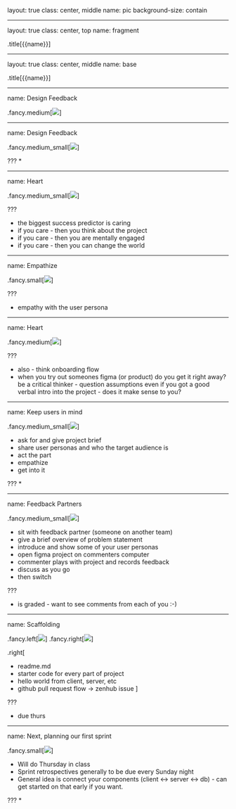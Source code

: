 layout: true
class: center, middle
name: pic
background-size: contain

---

layout: true
class: center, top
name: fragment

.title[{{name}}]

---
layout: true
class: center, middle
name: base

.title[{{name}}]




---
name: Design Feedback

.fancy.medium[![](img/howwashelp.gif)]




---
name: Design Feedback

.fancy.medium_small[![](img/radical-candor.gif)]


???
*



---
name: Heart

.fancy.medium_small[![](img/care.gif)]


???
* the biggest success predictor is caring
* if you care - then you think about the project
* if you care - then you are mentally engaged
* if you care - then you can change the world




---
name: Empathize

.fancy.small[![](img/icare.gif)]


???
* empathy with the user persona

---
name: Heart

.fancy.medium[![](img/pretentyoucare.gif)]


???
* also - think onboarding flow
* when you try out someones figma (or product) do you get it right away?  be a critical thinker - question assumptions even if you got a good verbal intro into the project - does it make sense to you?



---
name: Keep users in mind

.fancy.medium_small[![](img/pretend.gif)]


* ask for and give project brief
* share user personas and who the target audience is
* act the part
* empathize
* get into it

???
*




---
name: Feedback Partners

.fancy.medium_small[![](img/figmafeedback.jpg)]

* sit with feedback partner (someone on another team)
* give a brief overview of problem statement
* introduce and show some of your user personas
* open figma project on commenters computer
* commenter plays with project and records feedback
* discuss as you go
* then switch

???
* is graded - want to see comments from each of you :-) 



---
name: Scaffolding

.fancy.left[![](img/microservice.png)]
.fancy.right[![](img/gitflow.png)]

.right[
* readme.md
* starter code for every part of project
* hello world from client, server, etc
* github pull request flow -> zenhub issue
]

???
* due thurs


---
name: Next, planning our first sprint


.fancy.small[![](../../projects/milestones/img/rocks.gif)]

* Will do Thursday in class
* Sprint retrospectives generally to be due every Sunday night
* General idea is connect your components (client <-> server <-> db) - can get started on that early if you want. 

???
*



